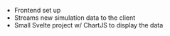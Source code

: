 - Frontend set up
- Streams new simulation data to the client
- Small Svelte project w/ ChartJS to display the data
